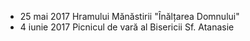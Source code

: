 * <label>25 mai 2017</label> Hramului Mănăstirii "Înălțarea Domnului"
* <label>4 iunie 2017</label> Picnicul de vară al Bisericii Sf. Atanasie
